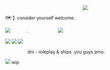 <p align="center"> 
<img src="https://files.catbox.moe/wzqczp.webp">

🗺️ 】consider yourself welcome. 

![](https://komarev.com/ghpvc/?username=guineapirate&color=4a578d&style=flat-plastic)    𓂃       ![](https://files.catbox.moe/c0jni8.webp)

![](https://files.catbox.moe/rcze1m.webp) ![](https://files.catbox.moe/ro1mdh.webp) ![](https://files.catbox.moe/z2imai.webp) 

     dni - roleplay & ships. you guys pmo.
  
![](https://files.catbox.moe/jbgl1g.webp) wip

